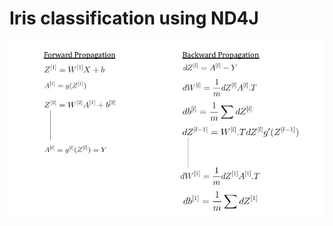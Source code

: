 # Iris classification using ND4J

![Math in Logistic Regression](https://raw.githubusercontent.com/pkamath2/iris_classifier_nd4j/master/src/main/resources/LR-math.jpg)